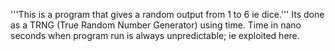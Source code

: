 '''This is a program that gives a random output from 1 to 6 ie dice.'''
Its done as a TRNG (True Random Number Generator) using time.
Time in nano seconds when program run is always unpredictable; ie exploited here.

